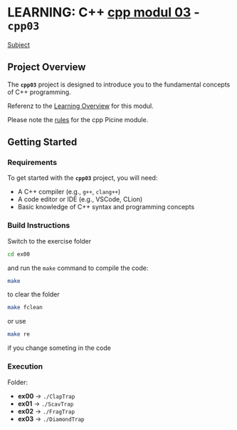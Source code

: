 # LEARNING: C++ [cpp modul 03](doc/PDF/cpp_03_modul_subject.pdf) - **`cpp03`**
[Subject](doc/PDF/cpp_03_modul_subject.pdf)

## Project Overview

The **`cpp03`** project is designed to introduce you to the fundamental concepts of C++ programming. 


Referenz to the [Learning Overview](doc/info/Lerning/cpp03_00_lerning.md) for  this modul.

Please note the [rules](doc/info/rulesetting/cpp_rules_picine.md) for the cpp Picine module.

## Getting Started

### Requirements

To get started with the **`cpp03`** project, you will need:

- A C++ compiler (e.g., `g++`, `clang++`)
- A code editor or IDE (e.g., VSCode, CLion)
- Basic knowledge of C++ syntax and programming concepts


### Build Instructions

Switch to the exercise folder
```bash
cd ex00
```

and run the `make` command to compile the code:

```bash
make
```

to clear the folder 
```bash 
make fclean
```

or use 
```bash
make re 
```
if you change someting in the code

### Execution

Folder:

- **ex00** → `./ClapTrap`
- **ex01** → `./ScavTrap`
- **ex02** → `./FragTrap`
- **ex03** → `./DiamondTrap`



